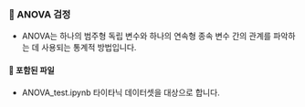 ### 🍒 ANOVA 검정
- ANOVA는 하나의 범주형 독립 변수와 하나의 연속형 종속 변수 간의 관계를 파악하는 데 사용되는 통계적 방법입니다.  
#### 🍒 포함된 파일
- ANOVA_test.ipynb 
타이타닉 데이터셋을 대상으로 합니다.
